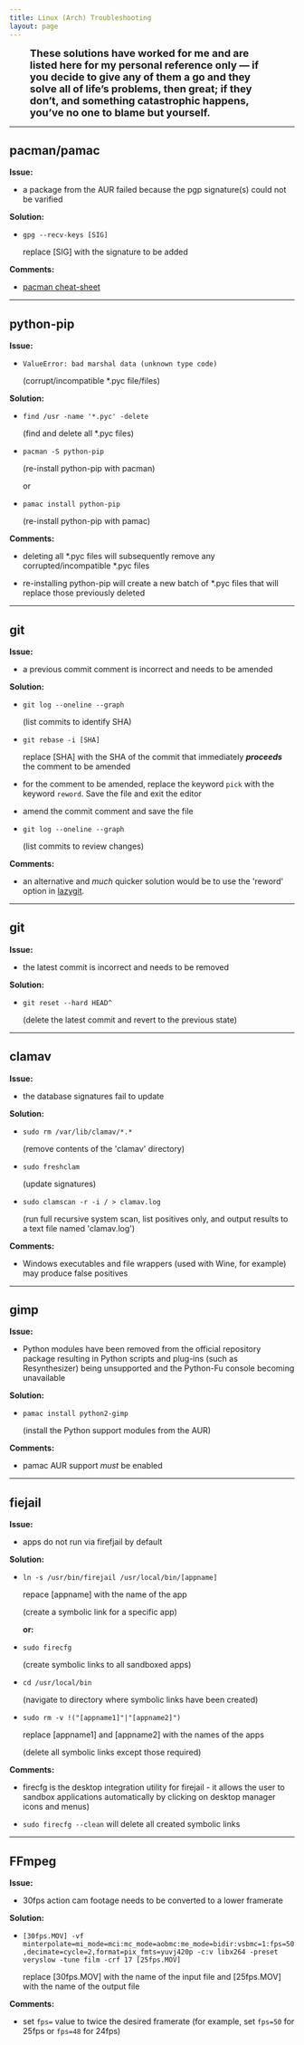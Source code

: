 ```yaml
---
title: Linux (Arch) Troubleshooting
layout: page
---
```


<font size="4">
<span style="display:block; margin-left:2em; margin-right:2em">
<b>These solutions have worked for me and are listed here for my personal reference only — if you decide to give any of them a go and they solve all of life’s problems, then great; if they don’t, and something catastrophic happens, you’ve no one to blame but yourself.</b>
</span>
</font>

---

## **pacman/pamac** ##

**Issue:** 

- a package from the AUR failed because the pgp signature(s) could not be varified

**Solution:**

- `gpg --recv-keys [SIG]`

   replace [SIG] with the signature to be added

**Comments:**

- [pacman cheat-sheet](https://difyel.com/cheatsheet/pacman-cheat-sheet/index.html)

----

## python-pip ##

**Issue:**

- `ValueError: bad marshal data (unknown type code)`

   (corrupt/incompatible *.pyc file/files)

**Solution:**

- `find /usr -name '*.pyc' -delete`

   (find and delete all *.pyc files)

- `pacman -S python-pip`

   (re-install python-pip with pacman)
   
   or

- `pamac install python-pip`

   (re-install python-pip with pamac)

**Comments:**

- deleting all *.pyc files will subsequently remove any corrupted/incompatible *.pyc files

- re-installing python-pip will create a new batch of *.pyc files that will replace those previously deleted

----

## git ##

**Issue:**

 - a previous commit comment is incorrect and needs to be amended

**Solution:**

- `git log --oneline --graph`

  (list commits to identify SHA)

- `git rebase -i [SHA]` 

  replace [SHA] with the SHA of the commit that immediately _**proceeds**_ the comment to be amended

- for the comment to be amended, replace the keyword `pick` with the keyword `reword`. Save the file and exit the editor

- amend the commit comment and save the file

- `git log --oneline --graph`

  (list commits to review changes)

**Comments:**

- an alternative and _much_ quicker solution would be to use the 'reword' option in [lazygit](https://github.com/jesseduffield/lazygit).

----  
  
## git ##
  
 **Issue:**
  
 - the latest commit is incorrect and needs to be removed
  
  **Solution:**
  
 - `git reset --hard HEAD^`
  
   (delete the latest commit and revert to the previous state)
 
 ---- 

## clamav ##

**Issue:**

- the database signatures fail to update

**Solution:**

- `sudo rm /var/lib/clamav/*.*`

   (remove contents of the 'clamav' directory)

- `sudo freshclam`

   (update signatures)
   
- `sudo clamscan -r -i / > clamav.log `

   (run full recursive system scan, list positives only, and output results to a text file named 'clamav.log')
   
**Comments:**

- Windows executables and file wrappers (used with Wine, for example) may produce false positives

----

## gimp ##

**Issue:**

- Python modules have been removed from the official repository package resulting in Python scripts and plug-ins (such as Resynthesizer) being unsupported and the Python-Fu console becoming unavailable

**Solution:**

- `pamac install python2-gimp`
  
    (install the Python support modules from the AUR)
    
**Comments:**
    
- pamac AUR support _must_ be enabled

----

## fiejail ##

**Issue:**

- apps do not run via firefjail by default

**Solution:**

- `ln -s /usr/bin/firejail /usr/local/bin/[appname]`

   repace [appname] with the name of the app
   
   (create a symbolic link for a specific app)
   
   **or:**

- `sudo firecfg`

    (create symbolic links to all sandboxed apps)
    
- `cd /usr/local/bin`

    (navigate to directory where symbolic links have been created)
    
-  `sudo rm -v !("[appname1]"|"[appname2]")`

   replace [appname1] and [appname2] with the names of the apps

    (delete all symbolic links except those required)
    
**Comments:**
    
- firecfg is the desktop integration utility for firejail - it allows the user to sandbox applications automatically by clicking on desktop manager icons and menus)

- `sudo firecfg --clean` will delete all created symbolic links

----

## FFmpeg ##

**Issue:**

- 30fps action cam footage needs to be converted to a lower framerate

**Solution:**

- `[30fps.MOV] -vf minterpolate=mi_mode=mci:mc_mode=aobmc:me_mode=bidir:vsbmc=1:fps=50,decimate=cycle=2,format=pix_fmts=yuvj420p -c:v libx264 -preset veryslow -tune film -crf 17 [25fps.MOV]`

  replace [30fps.MOV] with the name of the input file and [25fps.MOV] with the name of the output file
 
**Comments:**

- set `fps=` value to twice the desired framerate (for example, set `fps=50` for 25fps or `fps=48` for 24fps)
